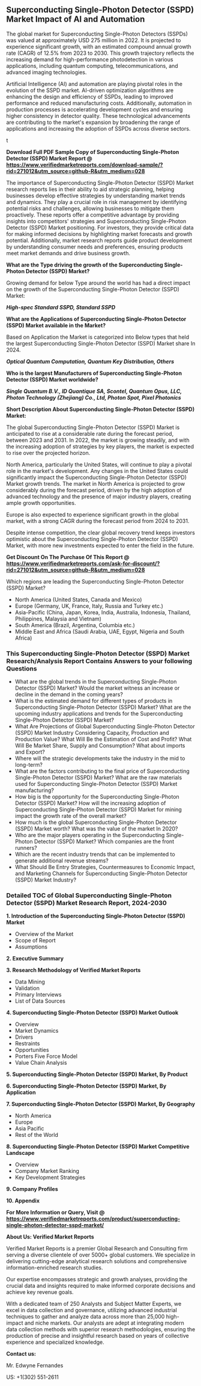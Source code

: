 <h2>Superconducting Single-Photon Detector (SSPD) Market Impact of AI and Automation</h2><p>The global market for Superconducting Single-Photon Detectors (SSPDs) was valued at approximately USD 275 million in 2022. It is projected to experience significant growth, with an estimated compound annual growth rate (CAGR) of 12.5% from 2023 to 2030. This growth trajectory reflects the increasing demand for high-performance photodetection in various applications, including quantum computing, telecommunications, and advanced imaging technologies.</p><p>Artificial Intelligence (AI) and automation are playing pivotal roles in the evolution of the SSPD market. AI-driven optimization algorithms are enhancing the design and efficiency of SSPDs, leading to improved performance and reduced manufacturing costs. Additionally, automation in production processes is accelerating development cycles and ensuring higher consistency in detector quality. These technological advancements are contributing to the market's expansion by broadening the range of applications and increasing the adoption of SSPDs across diverse sectors.</p>t</p><p id="" class=""><strong>Download Full PDF Sample Copy of Superconducting Single-Photon Detector (SSPD) Market Report @ <a href="https://www.verifiedmarketreports.com/download-sample/?rid=271012&utm_source=github-R&utm_medium=028" target="_blank">https://www.verifiedmarketreports.com/download-sample/?rid=271012&utm_source=github-R&utm_medium=028</a></strong></p><p>The importance of&nbsp;Superconducting Single-Photon Detector (SSPD) Market research reports lies in their ability to aid strategic planning, helping businesses develop effective strategies by understanding market trends and dynamics. They play a crucial role in risk management by identifying potential risks and challenges, allowing businesses to mitigate them proactively. These reports offer a competitive advantage by providing insights into competitors' strategies and Superconducting Single-Photon Detector (SSPD) Market positioning. For investors, they provide critical data for making informed decisions by highlighting market forecasts and growth potential. Additionally, market research reports guide product development by understanding consumer needs and preferences, ensuring products meet market demands and drive business growth.</p><p><strong>What are the&nbsp;Type driving the growth of the Superconducting Single-Photon Detector (SSPD) Market?</strong></p><p id="" class="">Growing demand for below Type around the world has had a direct impact on the growth of the Superconducting Single-Photon Detector (SSPD) Market:</p><em><strong>High-spec Standard SSPD, Standard SSPD</strong></em></p><strong>What are the&nbsp;Applications&nbsp;of Superconducting Single-Photon Detector (SSPD) Market available in the Market?</strong></p><p id="" class="">Based on Application the Market is categorized into Below types that held the largest Superconducting Single-Photon Detector (SSPD) Market share In 2024.</p><em><strong>Optical Quantum Computation, Quantum Key Distribution, Others</strong></em></p><strong>Who is the largest Manufacturers of Superconducting Single-Photon Detector (SSPD) Market worldwide?</strong></p><p><em><strong>Single Quantum B.V., ID Quantique SA, Scontel, Quantum Opus, LLC, Photon Technology (Zhejiang) Co., Ltd, Photon Spot, Pixel Photonics</strong></em></p><p id="" class=""><strong>Short Description About Superconducting Single-Photon Detector (SSPD) Market:</strong></p><p>The global Superconducting Single-Photon Detector (SSPD) Market is anticipated to rise at a considerable rate during the forecast period, between 2023 and 2031. In 2022, the market is growing steadily, and with the increasing adoption of strategies by key players, the market is expected to rise over the projected horizon.</p><p>North America, particularly the United States, will continue to play a pivotal role in the market's development. Any changes in the United States could significantly impact the Superconducting Single-Photon Detector (SSPD) Market growth trends. The market in North America is projected to grow considerably during the forecast period, driven by the high adoption of advanced technology and the presence of major industry players, creating ample growth opportunities.</p><p>Europe is also expected to experience significant growth in the global market, with a strong CAGR during the forecast period from 2024 to 2031.</p><p>Despite intense competition, the clear global recovery trend keeps investors optimistic about the Superconducting Single-Photon Detector (SSPD) Market, with more new investments expected to enter the field in the future.</p><p id="" class=""><strong>Get Discount On The Purchase Of This Report @ <a href="https://www.verifiedmarketreports.com/ask-for-discount/?rid=271012&utm_source=github-R&utm_medium=028" target="_blank">https://www.verifiedmarketreports.com/ask-for-discount/?rid=271012&utm_source=github-R&utm_medium=028</a></strong></p>Which regions are leading the Superconducting Single-Photon Detector (SSPD) Market?</p><ul><li>North America (United States, Canada and Mexico)</li><li>Europe (Germany, UK, France, Italy, Russia and Turkey etc.)</li><li>Asia-Pacific (China, Japan, Korea, India, Australia, Indonesia, Thailand, Philippines, Malaysia and Vietnam)</li><li>South America (Brazil, Argentina, Columbia etc.)</li><li>Middle East and Africa (Saudi Arabia, UAE, Egypt, Nigeria and South Africa)</li></ul><h3 id="" class="">This Superconducting Single-Photon Detector (SSPD) Market Research/Analysis Report Contains Answers to your following Questions</h3><ul><li>What are the global trends in the Superconducting Single-Photon Detector (SSPD) Market? Would the market witness an increase or decline in the demand in the coming years?</li><li>What is the estimated demand for different types of products in Superconducting Single-Photon Detector (SSPD) Market? What are the upcoming industry applications and trends for the Superconducting Single-Photon Detector (SSPD) Market?</li><li>What Are Projections of Global Superconducting Single-Photon Detector (SSPD) Market Industry Considering Capacity, Production and Production Value? What Will Be the Estimation of Cost and Profit? What Will Be Market Share, Supply and Consumption? What about imports and Export?</li><li>Where will the strategic developments take the industry in the mid to long-term?</li><li>What are the factors contributing to the final price of Superconducting Single-Photon Detector (SSPD) Market? What are the raw materials used for Superconducting Single-Photon Detector (SSPD) Market manufacturing?</li><li>How big is the opportunity for the Superconducting Single-Photon Detector (SSPD) Market? How will the increasing adoption of Superconducting Single-Photon Detector (SSPD) Market for mining impact the growth rate of the overall market?</li><li>How much is the global Superconducting Single-Photon Detector (SSPD) Market worth? What was the value of the market In 2020?</li><li>Who are the major players operating in the Superconducting Single-Photon Detector (SSPD) Market? Which companies are the front runners?</li><li>Which are the recent industry trends that can be implemented to generate additional revenue streams?</li><li>What Should Be Entry Strategies, Countermeasures to Economic Impact, and Marketing Channels for Superconducting Single-Photon Detector (SSPD) Market Industry?</li></ul><h3 id="" class="">Detailed TOC of Global Superconducting Single-Photon Detector (SSPD) Market Research Report, 2024-2030</h3><p id="" class=""><strong>1. Introduction of the Superconducting Single-Photon Detector (SSPD) Market</strong></p><ul><li>Overview of the Market</li><li>Scope of Report</li><li>Assumptions</li></ul><p id="" class=""><strong>2. Executive Summary</strong></p><p id="" class=""><strong>3. Research Methodology of Verified Market Reports</strong></p><ul><li>Data Mining</li><li>Validation</li><li>Primary Interviews</li><li>List of Data Sources</li></ul><p id="" class=""><strong>4. Superconducting Single-Photon Detector (SSPD) Market Outlook</strong></p><ul><li>Overview</li><li>Market Dynamics</li><li>Drivers</li><li>Restraints</li><li>Opportunities</li><li>Porters Five Force Model</li><li>Value Chain Analysis</li></ul><p id="" class=""><strong>5. Superconducting Single-Photon Detector (SSPD) Market, By Product</strong></p><p id="" class=""><strong>6. Superconducting Single-Photon Detector (SSPD) Market, By Application</strong></p><p id="" class=""><strong>7. Superconducting Single-Photon Detector (SSPD) Market, By Geography</strong></p><ul><li>North America</li><li>Europe</li><li>Asia Pacific</li><li>Rest of the World</li></ul><p id="" class=""><strong>8. Superconducting Single-Photon Detector (SSPD) Market Competitive Landscape</strong></p><ul><li>Overview</li><li>Company Market Ranking</li><li>Key Development Strategies</li></ul><p id="" class=""><strong>9. Company Profiles</strong></p><p id="" class=""><strong>10. Appendix</strong></p><p id="" class=""><strong>For More Information or Query, Visit @ <a href="https://www.verifiedmarketreports.com/product/superconducting-single-photon-detector-sspd-market/" target="_blank">https://www.verifiedmarketreports.com/product/superconducting-single-photon-detector-sspd-market/</a></strong></p><p id="" class=""><strong>About Us: Verified Market Reports</strong></p><p id="" class="">Verified Market Reports is a premier Global Research and Consulting firm serving a diverse clientele of over 5000+ global customers. We specialize in delivering cutting-edge analytical research solutions and comprehensive information-enriched research studies.</p><p id="" class="">Our expertise encompasses strategic and growth analyses, providing the crucial data and insights required to make informed corporate decisions and achieve key revenue goals.</p><p id="" class="">With a dedicated team of 250 Analysts and Subject Matter Experts, we excel in data collection and governance, utilizing advanced industrial techniques to gather and analyze data across more than 25,000 high-impact and niche markets. Our analysts are adept at integrating modern data collection methods with superior research methodologies, ensuring the production of precise and insightful research based on years of collective experience and specialized knowledge.</p><p id="" class=""><strong>Contact us:</strong></p><p id="" class="">Mr. Edwyne Fernandes</p><p id="" class="">US: +1(302) 551-2611</p>